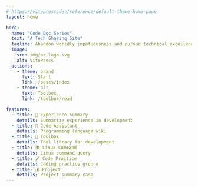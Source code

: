 ```yaml
---
# https://vitepress.dev/reference/default-theme-home-page
layout: home

hero:
  name: "Code Doc Series"
  text: "A Tech Sharing Site"
  tagline: Abandon worldly impetuousness and pursue technical excellence
  image:
    src: img/ar.logo.svg
    alt: VitePress
  actions:
    - theme: brand
      text: Start
      link: /posts/index
    - theme: alt
      text: Toolbox
      link: /toolbox/read

features:
  - title: 📕 Experience Summary
    details: Summarize experience in development
  - title: 📑 Code Assistant
    details: Programming language wiki
  - title: 🔨 Toolbox
    details: Tool library for development
  - title: 📚 Linux Command
    details: Linux command query
  - title: 🖌 Code Practice
    details: Coding practice ground
  - title: 💰 Project
    details: Project summary case
---
```


